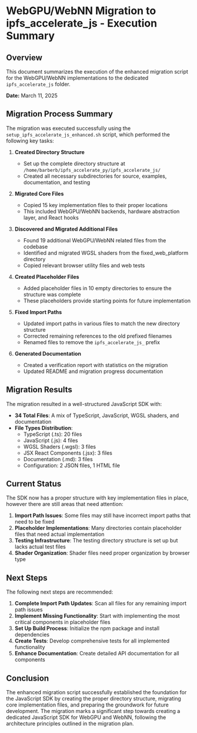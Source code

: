 # WebGPU/WebNN Migration to ipfs_accelerate_js - Execution Summary

## Overview

This document summarizes the execution of the enhanced migration script for the WebGPU/WebNN implementations to the dedicated `ipfs_accelerate_js` folder.

**Date:** March 11, 2025

## Migration Process Summary

The migration was executed successfully using the `setup_ipfs_accelerate_js_enhanced.sh` script, which performed the following key tasks:

1. **Created Directory Structure**
   - Set up the complete directory structure at `/home/barberb/ipfs_accelerate_py/ipfs_accelerate_js/`
   - Created all necessary subdirectories for source, examples, documentation, and testing

2. **Migrated Core Files**
   - Copied 15 key implementation files to their proper locations
   - This included WebGPU/WebNN backends, hardware abstraction layer, and React hooks

3. **Discovered and Migrated Additional Files**
   - Found 19 additional WebGPU/WebNN related files from the codebase
   - Identified and migrated WGSL shaders from the fixed_web_platform directory
   - Copied relevant browser utility files and web tests

4. **Created Placeholder Files**
   - Added placeholder files in 10 empty directories to ensure the structure was complete
   - These placeholders provide starting points for future implementation

5. **Fixed Import Paths**
   - Updated import paths in various files to match the new directory structure
   - Corrected remaining references to the old prefixed filenames
   - Renamed files to remove the `ipfs_accelerate_js_` prefix

6. **Generated Documentation**
   - Created a verification report with statistics on the migration
   - Updated README and migration progress documentation

## Migration Results

The migration resulted in a well-structured JavaScript SDK with:

- **34 Total Files**: A mix of TypeScript, JavaScript, WGSL shaders, and documentation
- **File Types Distribution**:
  - TypeScript (.ts): 20 files
  - JavaScript (.js): 4 files  
  - WGSL Shaders (.wgsl): 3 files
  - JSX React Components (.jsx): 3 files
  - Documentation (.md): 3 files
  - Configuration: 2 JSON files, 1 HTML file

## Current Status

The SDK now has a proper structure with key implementation files in place, however there are still areas that need attention:

1. **Import Path Issues**: Some files may still have incorrect import paths that need to be fixed
2. **Placeholder Implementations**: Many directories contain placeholder files that need actual implementation
3. **Testing Infrastructure**: The testing directory structure is set up but lacks actual test files
4. **Shader Organization**: Shader files need proper organization by browser type

## Next Steps

The following next steps are recommended:

1. **Complete Import Path Updates**: Scan all files for any remaining import path issues
2. **Implement Missing Functionality**: Start with implementing the most critical components in placeholder files
3. **Set Up Build Process**: Initialize the npm package and install dependencies
4. **Create Tests**: Develop comprehensive tests for all implemented functionality
5. **Enhance Documentation**: Create detailed API documentation for all components

## Conclusion

The enhanced migration script successfully established the foundation for the JavaScript SDK by creating the proper directory structure, migrating core implementation files, and preparing the groundwork for future development. The migration marks a significant step towards creating a dedicated JavaScript SDK for WebGPU and WebNN, following the architecture principles outlined in the migration plan.